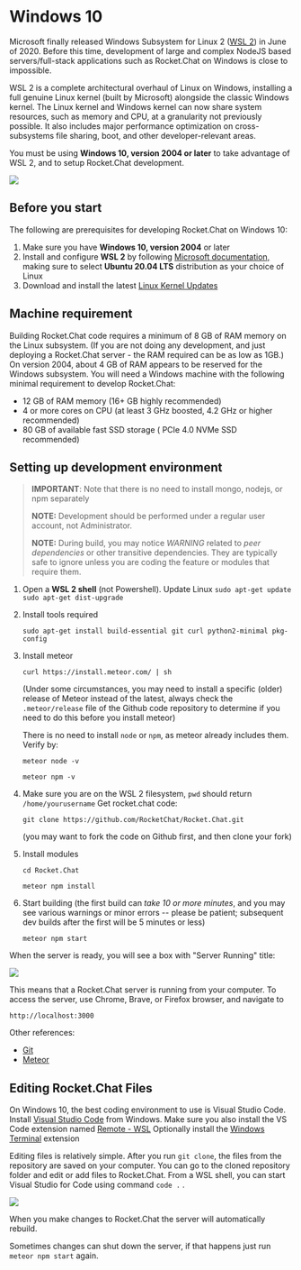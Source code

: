 # Windows 10

Microsoft finally released Windows Subsystem for Linux 2 \([WSL 2](https://docs.microsoft.com/en-us/windows/wsl/wsl2-index)\) in June of 2020. Before this time, development of large and complex NodeJS based servers/full-stack applications such as Rocket.Chat on Windows is close to impossible.

WSL 2 is a complete architectural overhaul of Linux on Windows, installing a full genuine Linux kernel \(built by Microsoft\) alongside the classic Windows kernel. The Linux kernel and Windows kernel can now share system resources, such as memory and CPU, at a granularity not previously possible. It also includes major performance optimization on cross-subsystems file sharing, boot, and other developer-relevant areas.

You must be using **Windows 10, version 2004 or later** to take advantage of WSL 2, and to setup Rocket.Chat development.

![](../../.gitbook/assets/msinfo.png)

## Before you start

The following are prerequisites for developing Rocket.Chat on Windows 10:

1. Make sure you have **Windows 10, version 2004** or later
2. Install and configure **WSL 2** by following [Microsoft documentation,](https://docs.microsoft.com/en-us/windows/wsl/install-win10)  making sure to select **Ubuntu 20.04 LTS** distribution as your choice of Linux
3. Download and install the latest [Linux Kernel Updates](https://docs.microsoft.com/en-us/windows/wsl/wsl2-kernel)

## Machine requirement

Building Rocket.Chat code requires a minimum of 8 GB of RAM memory on the Linux subsystem. \(If you are not doing any development, and just deploying a Rocket.Chat server - the RAM required can be as low as 1GB.\) On version 2004, about 4 GB of RAM appears to be reserved for the Windows subsystem. You will need a Windows machine with the following minimal requirement to develop Rocket.Chat:

* 12 GB of RAM memory  \(16+ GB highly recommended\)
* 4 or more cores on CPU \(at least 3 GHz boosted,  4.2 GHz or higher recommended\)
* 80 GB of available fast SSD storage \( PCIe 4.0 NVMe SSD recommended\)

## Setting up development environment

> **IMPORTANT**: Note that there is no need to install mongo, nodejs, or npm separately
>
> **NOTE:** Development should be performed under a regular user account, not Administrator.
>
> **NOTE:** During build, you may notice _WARNING_ related to _peer dependencies_ or other transitive dependencies. They are typically safe to ignore unless you are coding the feature or modules that require them.

1. Open a **WSL 2 shell** \(not Powershell\). Update Linux `sudo apt-get update sudo apt-get dist-upgrade`
2. Install tools required

   `sudo apt-get install build-essential git curl python2-minimal pkg-config`

3. Install meteor

   `curl https://install.meteor.com/ | sh`

   \(Under some circumstances, you may need to install a specific \(older\) release of Meteor instead of the latest, always check the `.meteor/release` file of the Github code repository to determine if you need to do this before you install meteor\)

   There is no need to install `node` or `npm`, as meteor already includes them. Verify by:

   `meteor node -v`

   `meteor npm -v`

4. Make sure you are on the WSL 2 filesystem, `pwd` should return `/home/yourusername` Get rocket.chat code:

   `git clone https://github.com/RocketChat/Rocket.Chat.git`

   \(you may want to fork the code on Github first, and then clone your fork\)

5. Install modules

   `cd Rocket.Chat`

   `meteor npm install`

6. Start building \(the first build can _take 10 or more minutes_, and you may see various warnings or minor errors -- please be patient; subsequent dev builds after the first will be 5 minutes or less\)

   `meteor npm start`

When the server is ready, you will see a box with "Server Running" title:

![](../../.gitbook/assets/image%20%2823%29.png)

This means that a Rocket.Chat server is running from your computer. To access the server, use Chrome, Brave, or Firefox browser, and navigate to

`http://localhost:3000`

Other references:

* [Git](https://git-scm.com/book/en/v2/Getting-Started-Installing-Git)
* [Meteor](https://www.meteor.com/install)

## Editing Rocket.Chat Files

On Windows 10, the best coding environment to use is Visual Studio Code. Install [Visual Studio Code](https://code.visualstudio.com/download) from Windows. Make sure you also install the VS Code extension named [Remote - WSL](https://marketplace.visualstudio.com/items?itemName=ms-vscode-remote.remote-wsl) Optionally install the [Windows Terminal](https://www.microsoft.com/en-ca/p/windows-terminal-preview/9n0dx20hk701?rtc=1) extension

Editing files is relatively simple. After you run `git clone`, the files from the repository are saved on your computer. You can go to the cloned repository folder and edit or add files to Rocket.Chat. From a WSL shell, you can start Visual Studio for Code using command `code .` .

![](../../.gitbook/assets/vscode.png)

When you make changes to Rocket.Chat the server will automatically rebuild.

Sometimes changes can shut down the server, if that happens just run `meteor npm start` again.

